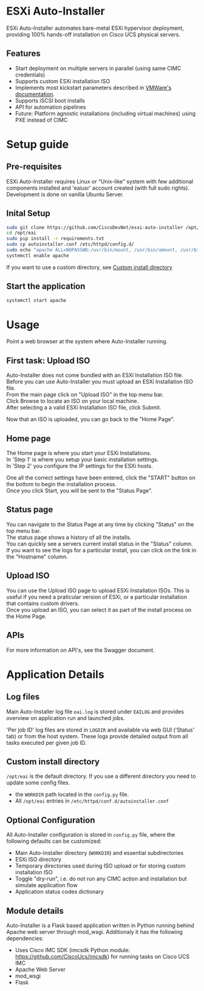 # ESXi Auto-Installer

ESXi Auto-Installer automates bare-metal ESXi hypervisor deployment, providing 100% hands-off installation on Cisco UCS physical servers.

## Features
- Start deployment on multiple servers in parallel (using same CIMC credentials)
- Supports custom ESXi installation ISO
- Implements most kickstart parameters described in [VMWare's documentation](https://docs.vmware.com/en/VMware-vSphere/7.0/com.vmware.esxi.upgrade.doc/GUID-61A14EBB-5CF3-43EE-87EF-DB8EC6D83698.html).
- Supports iSCSI boot installs
- API for automation pipelines
- Future: Platform agnostic installations (including virtual machines) using PXE instead of CIMC

# Setup guide

## Pre-requisites

ESXi Auto-Installer requires Linux or “Unix-like” system with few additional components installed and 'eaiusr' account created (with full sudo rights).\
Development is done on vanilla Ubuntu Server.

## Inital Setup

``` bash
sudo git clone https://github.com/CiscoDevNet/esxi-auto-installer /opt/eai
cd /opt/eai
sudo pip install -r requirements.txt
sudo cp autoinstaller.conf /etc/httpd/config.d/
sudo echo "apache ALL=NOPASSWD:/usr/bin/mount, /usr/bin/umount, /usr/bin/mkdir, /usr/bin/chown, /usr/bin/rmdir" > /etc/sudoers.d/apache
systemctl enable apache
```

If you want to use a custom directory, see [Custom install directory](#Custom-install-directory)
## Start the application

``` bash
systemctl start apache
```

# Usage

Point a web browser at the system where Auto-Installer running.

## First task: Upload ISO

Auto-Installer does not come bundled with an ESXi Installation ISO file. Before you can use Auto-Installer you must upload an ESXi Installation ISO file.\
From the main page click on "Upload ISO" in the top menu bar.\
Click Browse to locate an ISO on your local machine.\
After selecting a a valid ESXi Installation ISO file, click Submit.

Now that an ISO is uploaded, you can go back to the "Home Page".

## Home page

The Home page is where you start your ESXi Installations.\
In 'Step 1' is where you setup your basic installation settings.\
In 'Step 2' you configure the IP settings for the ESXi hosts.

One all the correct settings have been entered, click the "START" button on the bottom to begin the installation process.\
Once you click Start, you will be sent to the "Status Page".

## Status page

You can navigate to the Status Page at any time by clicking "Status" on the top menu bar.\
The status page shows a history of all the installs.\
You can quickly see a servers current install status in the "Status" column.\
If you want to see the logs for a particular install, you can click on the link in the "Hostname" column.

## Upload ISO

You can use the Upload ISO page to upload ESXi Installation ISOs. This is useful if you need a praticular version of ESXi, or a particular installation that contains custom drivers.\
Once you upload an ISO, you can select it as part of the install process on the Home Page.

## APIs

For more information on API's, see the Swagger document.

# Application Details

## Log files

Main Auto-Installer log file `eai.log` is stored under `EAILOG` and provides overview on application run and launched jobs.

'Per job ID' log files are stored in `LOGDIR` and available via web GUI ('Status' tab) or from the host system. These logs provide detailed output from all tasks executed per given job ID.

## Custom install directory

`/opt/eai` is the default directory. If you use a different directory you need to update some config files.
- the `WORKDIR` path located in the `config.py` file.
- All `/opt/eai` entries in `/etc/httpd/conf.d/autoinstaller.conf`

## Optional Configuration

All Auto-Installer configuration is stored in `config.py` file, where the following defaults can be customized:
- Main Auto-Installer directory (`WORKDIR`) and essential subdirectories
- ESXi ISO directory
- Temporary directories used during ISO upload or for storing custom installation ISO
- Toggle "dry-run", i.e. do not run any CIMC action and installation but simulate application flow
- Application status codes dictionary

## Module details

Auto-Installer is a Flask based application written in Python running behind Apache web server through mod_wsgi.
Additionaly it has the following dependencies:
- Uses Cisco IMC SDK (imcsdk Python module: https://github.com/CiscoUcs/imcsdk) for running tasks on Cisco UCS IMC
- Apache Web Server
- mod_wsgi
- Flask
